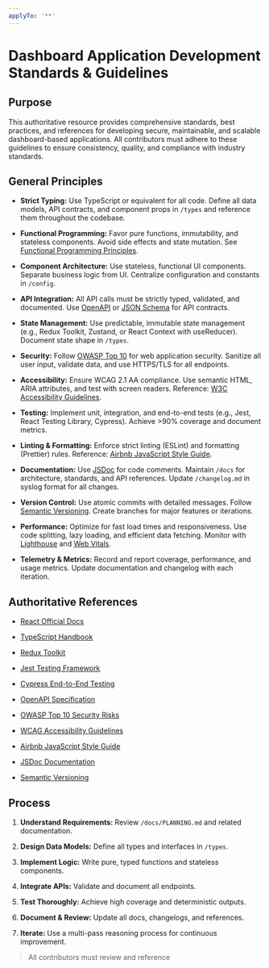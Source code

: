 ```yaml
---
applyTo: '**'
---
```


# Dashboard Application Development Standards & Guidelines



## Purpose

This authoritative resource provides comprehensive standards, best practices, and references for developing secure, maintainable, and scalable dashboard-based applications. All contributors must adhere to these guidelines to ensure consistency, quality, and compliance with industry standards.



## General Principles

- **Strict Typing:** Use TypeScript or equivalent for all code. Define all data models, API contracts, and component props in `/types` and reference them throughout the codebase.

- **Functional Programming:** Favor pure functions, immutability, and stateless components. Avoid side effects and state mutation. See [Functional Programming Principles](https://en.wikipedia.org/wiki/Functional_programming).

- **Component Architecture:** Use stateless, functional UI components. Separate business logic from UI. Centralize configuration and constants in `/config`.

- **API Integration:** All API calls must be strictly typed, validated, and documented. Use [OpenAPI](https://swagger.io/specification/) or [JSON Schema](https://json-schema.org/) for API contracts.

- **State Management:** Use predictable, immutable state management (e.g., Redux Toolkit, Zustand, or React Context with useReducer). Document state shape in `/types`.

- **Security:** Follow [OWASP Top 10](https://owasp.org/www-project-top-ten/) for web application security. Sanitize all user input, validate data, and use HTTPS/TLS for all endpoints.

- **Accessibility:** Ensure WCAG 2.1 AA compliance. Use semantic HTML, ARIA attributes, and test with screen readers. Reference: [W3C Accessibility Guidelines](https://www.w3.org/WAI/standards-guidelines/wcag/).

- **Testing:** Implement unit, integration, and end-to-end tests (e.g., Jest, React Testing Library, Cypress). Achieve >90% coverage and document metrics.

- **Linting & Formatting:** Enforce strict linting (ESLint) and formatting (Prettier) rules. Reference: [Airbnb JavaScript Style Guide](https://github.com/airbnb/javascript).

- **Documentation:** Use [JSDoc](https://jsdoc.app/) for code comments. Maintain `/docs` for architecture, standards, and API references. Update `/changelog.md` in syslog format for all changes.

- **Version Control:** Use atomic commits with detailed messages. Follow [Semantic Versioning](https://semver.org/). Create branches for major features or iterations.

- **Performance:** Optimize for fast load times and responsiveness. Use code splitting, lazy loading, and efficient data fetching. Monitor with [Lighthouse](https://web.dev/measure/) and [Web Vitals](https://web.dev/vitals/).

- **Telemetry & Metrics:** Record and report coverage, performance, and usage metrics. Update documentation and changelog with each iteration.



## Authoritative References

- [React Official Docs](https://react.dev/)

- [TypeScript Handbook](https://www.typescriptlang.org/docs/)

- [Redux Toolkit](https://redux-toolkit.js.org/)

- [Jest Testing Framework](https://jestjs.io/)

- [Cypress End-to-End Testing](https://www.cypress.io/)

- [OpenAPI Specification](https://swagger.io/specification/)

- [OWASP Top 10 Security Risks](https://owasp.org/www-project-top-ten/)

- [WCAG Accessibility Guidelines](https://www.w3.org/WAI/standards-guidelines/wcag/)

- [Airbnb JavaScript Style Guide](https://github.com/airbnb/javascript)

- [JSDoc Documentation](https://jsdoc.app/)

- [Semantic Versioning](https://semver.org/)



## Process

1. **Understand Requirements:** Review `/docs/PLANNING.md` and related documentation.

2. **Design Data Models:** Define all types and interfaces in `/types`.

3. **Implement Logic:** Write pure, typed functions and stateless components.

4. **Integrate APIs:** Validate and document all endpoints.

5. **Test Thoroughly:** Achieve high coverage and deterministic outputs.

6. **Document & Review:** Update all docs, changelogs, and references.

7. **Iterate:** Use a multi-pass reasoning process for continuous improvement.



> All contributors must review and reference